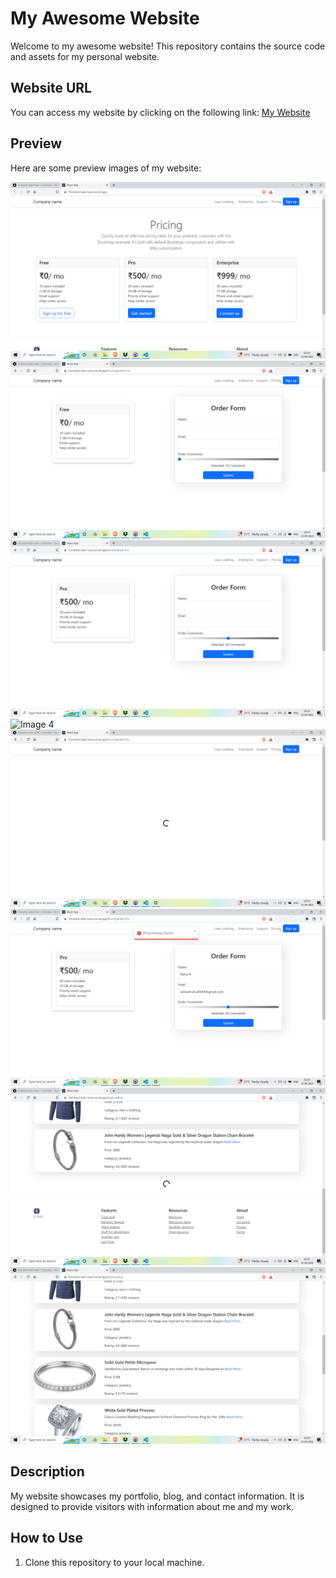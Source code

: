 # My Awesome Website

Welcome to my awesome website! This repository contains the source code and assets for my personal website.

## Website URL

You can access my website by clicking on the following link:
[My Website](https://frontend-task-main.vercel.app/)

## Preview

Here are some preview images of my website:

![Image 1](Images/Screenshot%20(65).png)
![Image 2](Images/Screenshot%20(66).png)
![Image 3](Images/Screenshot%20(67).png)
![Image 4](Images/Screenshot%20(68).png)
![Image 5](Images/Screenshot%20(69).png)
![Image 6](Images/Screenshot%20(70).png)
![Image 7](Images/Screenshot%20(72).png)
![Image 8](Images/Screenshot%20(73).png)




## Description

My website showcases my portfolio, blog, and contact information. It is designed to provide visitors with information about me and my work.

## How to Use

1. Clone this repository to your local machine.
